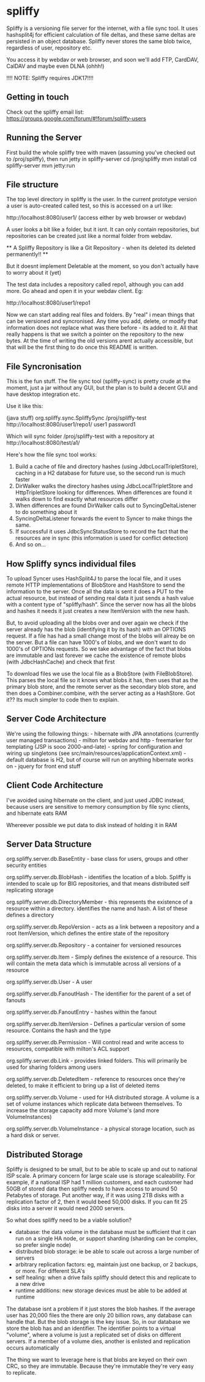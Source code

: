 spliffy
=======

Spliffy is a versioning file server for the internet, with a file sync tool. It uses hashsplit4j for efficient calculation of file deltas, and these same deltas are persisted in an object database.
Spliffy never stores the same blob twice, regardless of user, repository etc.

You access it by webdav or web browser, and soon we'll add FTP, CardDAV, CalDAV and maybe even DLNA (ohhh!)

!!!! NOTE: Spliffy requires JDK17!!!!

Getting in touch
----------------
Check out the spliffy email list:
https://groups.google.com/forum/#!forum/spliffy-users

Running the Server
------------------
First build the whole spliffy tree with maven (assuming you've checked out to /proj/spliffy), then run jetty in spliffy-server
cd /proj/spliffy
mvn install
cd spliffy-server
mvn jetty:run


File structure
--------------

The top level directory in spliffy is the user. In the current prototype version a user is auto-created called test, so this is accessed on a url like:

http://localhost:8080/user1/ (access either by web browser or webdav)

A user looks a bit like a folder, but it isnt. It can only contain repositories, but repositories can be created just like a normal folder from webdav. 

** A Spliffy Repository is like a Git Repository - when its deleted its deleted permanently!! **

But it doesnt implement Deletable at the moment, so you don't actually have to worry about it (yet)

The test data includes a repository called repo1, although you can add more. Go ahead and open it in your webdav client. Eg:

http://localhost:8080/user1/repo1

Now we can start adding real files and folders. By "real" i mean things that can be versioned and syncronised. Any time you add, delete, or modify that information does not replace what
was there before - its added to it. All that really happens is that we switch a pointer on the repository to the new bytes. At the time of writing the old versions arent actually accessible, but
that will be the first thing to do once this README is written.

File Syncronisation
-------------------
This is the fun stuff. The file sync tool (spliffy-sync) is pretty crude at the moment, just a jar without any GUI, but the plan is to build a decent GUI and have desktop integration etc.

Use it like this:

(java stuff) org.spliffy.sync.SpliffySync /proj/spliffy-test http://localhost:8080/user1/repo1/ user1 password1

Which will sync folder /proj/spliffy-test with a repository at http://localhost:8080/test/a1/

Here's how the file sync tool works:
1. Build a cache of file and directory hashes (using JdbcLocalTripletStore), caching in a H2 database for future use, so the second run is much faster
2. DirWalker walks the directory hashes using JdbcLocalTripletStore and HttpTripletStore looking for differences. When differences are found it walks down to find exactly what resources differ
3. When differences are found DirWalker calls out to SyncingDeltaListener to do something about it
4. SyncingDeltaListener forwards the event to Syncer to make things the same. 
5. If successful it uses JdbcSyncStatusStore to record the fact that the resources are in sync (this information is used for conflict detection)
6. And so on...


How Spliffy syncs individual files
----------------------------------
To upload Syncer uses HashSplit4J to parse the local file, and it uses remote HTTP implementations of BlobStore and HashStore to send the information to the server. Once all the data is sent
it does a PUT to the actual resource, but instead of sending real data it just sends a hash value with a content type of "spliffy/hash". Since the server now has all the blobs and hashes it needs
it just creates a new ItemVersion with the new hash. 

But, to avoid uploading all the blobs over and over again we check if the server already has the blob (identifying it by its hash) with an OPTIONS request. If a file has had a small change most of
the blobs will alreay be on the server. But a file can have 1000's of blobs, and we don't want to do 1000's of OPTIONs requests. So we take advantage of the fact that blobs are immutable and last forever
we cache the existence of remote blobs (with JdbcHashCache) and check that first

To download files we use the local file as a BlobStore (with FileBlobStore). This parses the local file so it knows what blobs it has, then uses that as the primary blob store, and the remote server
as the secondary blob store, and then does a Combiner.combine, with the server acting as a HashStore. Got it?? Its much simpler to code then to explain.




Server Code Architecture
------------------------
We're using the following things:
    - hibernate with JPA annotations (currently user managed transactions)
    - milton for webdav and http
    - freemarker for templating (JSP is sooo 2000-and-late)
    - spring for configuration and wiring up singletons (see src/main/resources/applicationContext.xml)
    - default database is H2, but of course will run on anything hibernate works on
    - jquery for front end stuff

    

Client Code Architecture
------------------------
I've avoided using hibernate on the client, and just used JDBC instead, because users are sensitive to memory consumption by file sync clients, and hibernate eats RAM

Whereever possible we put data to disk instead of holding it in RAM


Server Data Structure
---------------------

org.spliffy.server.db.BaseEntity - base class for users, groups and other security entities

org.spliffy.server.db.BlobHash - identifies the location of a blob. Spliffy is intended
to scale up for BIG repositories, and that means distributed self replicating storage

org.spliffy.server.db.DirectoryMember - this represents the existence of a resource within a directory. identifies the name and hash. A list of these defines a directory

org.spliffy.server.db.RepoVersion - acts as a link between a repository and a root ItemVersion, which defines the entire state of the repository

org.spliffy.server.db.Repository - a container for versioned resources

org.spliffy.server.db.Item - Simply defines the existence of a resource. This will contain the meta data which is immutable across all versions of a resource

org.spliffy.server.db.User - A user

org.spliffy.server.db.FanoutHash - The identifier for the parent of a set of fanouts

org.spliffy.server.db.FanoutEntry - hashes within the fanout

org.spliffy.server.db.ItemVersion - Defines a particular version of some resource. Contains the hash and the type

org.spliffy.server.db.Permission - Will control read and write access to resources, compatible with milton's ACL support

org.spliffy.server.db.Link - provides linked folders. This will primarily be used for sharing folders among users

org.spliffy.server.db.DeletedItem - reference to resources once they're deleted, to make it efficient to bring up a list of deleted items

org.spliffy.server.db.Volume - used for HA distributed storage. A volume is a set of volume instances which replicate data between themselves. To increase
the storage capacity add more Volume's (and more VolumeInstances)

org.spliffy.server.db.VolumeInstance - a physical storage location, such as a hard disk or server.

Distributed Storage
-------------------
Spliffy is designed to be small, but to be able to scale up and out to national ISP scale. A primary concern for large scale
use is storage scaleability. For example, if a national ISP had 1 million customers, and each customer had 50GB of stored data
then spliffy needs to have access to around 50 Petabytes of storage. Put another way, if it was using 2TB disks with a replication
factor of 2, then it would beed 50,000 disks. If you can fit 25 disks into a server it would need 2000 servers.

So what does spliffy need to be a viable solution?
- database: the data volume in the database must be sufficient that it can run on a single HA node, or support sharding (sharding can be complex, so prefer single node)
- distributed blob storage: ie be able to scale out across a large number of servers
- arbitrary replication factors: eg, maintain just one backup, or 2 backups, or more. For different SLA's
- self healing: when a drive fails spliffy should detect this and replicate to a new drive
- runtime additions: new storage devices must be able to be added at runtime

The database isnt a problem if it just stores the blob hashes. If the average user has 20,000 files the there are only 20 billion rows, any database can handle that. But the blob storage is the key issue.
So, in our database we store the blob has and an identifier. The identifier points to a virtual "volume", where a volume is just a replicated set of disks on different servers. If a member of a volume dies, another is enlisted and replication occurs automatically

The thing we want to leverage here is that blobs are keyed on their own CRC, so they are immutable. Because they're immutable they're very easy to replicate.